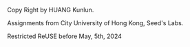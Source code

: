 Copy Right by HUANG Kunlun.

Assignments from City University of Hong Kong, Seed's Labs.

Restricted ReUSE before May, 5th, 2024
